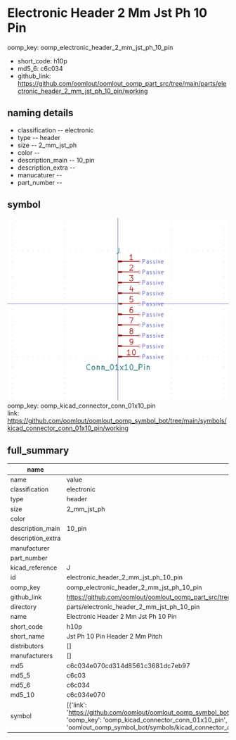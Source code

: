 # Electronic Header 2 Mm Jst Ph 10 Pin
oomp_key: oomp_electronic_header_2_mm_jst_ph_10_pin 

  
* short_code: h10p
* md5_6: c6c034  
* github_link: https://github.com/oomlout/oomlout_oomp_part_src/tree/main/parts/electronic_header_2_mm_jst_ph_10_pin/working  
## naming details
* classification -- electronic
* type -- header
* size -- 2_mm_jst_ph
* color -- 
* description_main -- 10_pin
* description_extra -- 
* manucaturer -- 
* part_number -- 



## symbol

![](symbol/0/working/working_600.png)  
oomp_key: oomp_kicad_connector_conn_01x10_pin  
link: https://github.com/oomlout/oomlout_oomp_symbol_bot/tree/main/symbols/kicad_connector_conn_01x10_pin/working  


## full_summary
| name | value | 
| --- | --- | 
| name | value | 
| classification | electronic | 
| type | header | 
| size | 2_mm_jst_ph | 
| color |  | 
| description_main | 10_pin | 
| description_extra |  | 
| manufacturer |  | 
| part_number |  | 
| kicad_reference | J | 
| id | electronic_header_2_mm_jst_ph_10_pin | 
| oomp_key | oomp_electronic_header_2_mm_jst_ph_10_pin | 
| github_link | https://github.com/oomlout/oomlout_oomp_part_src/tree/main/parts/electronic_header_2_mm_jst_ph_10_pin/working | 
| directory | parts/electronic_header_2_mm_jst_ph_10_pin | 
| name | Electronic Header 2 Mm Jst Ph 10 Pin | 
| short_code | h10p | 
| short_name | Jst Ph 10 Pin Header 2 Mm Pitch | 
| distributors | [] | 
| manufacturers | [] | 
| md5 | c6c034e070cd314d8561c3681dc7eb97 | 
| md5_5 | c6c03 | 
| md5_6 | c6c034 | 
| md5_10 | c6c034e070 | 
| symbol | [{'link': 'https://github.com/oomlout/oomlout_oomp_symbol_bot/tree/main/symbols/kicad_connector_conn_01x10_pin', 'oomp_key': 'oomp_kicad_connector_conn_01x10_pin', 'directory': 'oomlout_oomp_symbol_bot/symbols/kicad_connector_conn_01x10_pin//working/working.kicad_sym'}] | 

